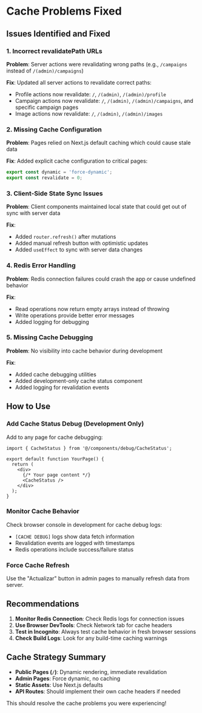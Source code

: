 # Cache Problems Fixed

## Issues Identified and Fixed

### 1. **Incorrect revalidatePath URLs**
**Problem**: Server actions were revalidating wrong paths (e.g., `/campaigns` instead of `/(admin)/campaigns`)

**Fix**: Updated all server actions to revalidate correct paths:
- Profile actions now revalidate: `/`, `/(admin)`, `/(admin)/profile`
- Campaign actions now revalidate: `/`, `/(admin)`, `/(admin)/campaigns`, and specific campaign pages
- Image actions now revalidate: `/`, `/(admin)`, `/(admin)/images`

### 2. **Missing Cache Configuration**
**Problem**: Pages relied on Next.js default caching which could cause stale data

**Fix**: Added explicit cache configuration to critical pages:
```typescript
export const dynamic = 'force-dynamic';
export const revalidate = 0;
```

### 3. **Client-Side State Sync Issues**
**Problem**: Client components maintained local state that could get out of sync with server data

**Fix**: 
- Added `router.refresh()` after mutations
- Added manual refresh button with optimistic updates
- Added `useEffect` to sync with server data changes

### 4. **Redis Error Handling**
**Problem**: Redis connection failures could crash the app or cause undefined behavior

**Fix**: 
- Read operations now return empty arrays instead of throwing
- Write operations provide better error messages
- Added logging for debugging

### 5. **Missing Cache Debugging**
**Problem**: No visibility into cache behavior during development

**Fix**: 
- Added cache debugging utilities
- Added development-only cache status component
- Added logging for revalidation events

## How to Use

### Add Cache Status Debug (Development Only)
Add to any page for cache debugging:
```tsx
import { CacheStatus } from '@/components/debug/CacheStatus';

export default function YourPage() {
  return (
    <div>
      {/* Your page content */}
      <CacheStatus />
    </div>
  );
}
```

### Monitor Cache Behavior
Check browser console in development for cache debug logs:
- `[CACHE DEBUG]` logs show data fetch information
- Revalidation events are logged with timestamps
- Redis operations include success/failure status

### Force Cache Refresh
Use the "Actualizar" button in admin pages to manually refresh data from server.

## Recommendations

1. **Monitor Redis Connection**: Check Redis logs for connection issues
2. **Use Browser DevTools**: Check Network tab for cache headers
3. **Test in Incognito**: Always test cache behavior in fresh browser sessions
4. **Check Build Logs**: Look for any build-time caching warnings

## Cache Strategy Summary

- **Public Pages (`/`)**: Dynamic rendering, immediate revalidation
- **Admin Pages**: Force dynamic, no caching
- **Static Assets**: Use Next.js defaults
- **API Routes**: Should implement their own cache headers if needed

This should resolve the cache problems you were experiencing!
